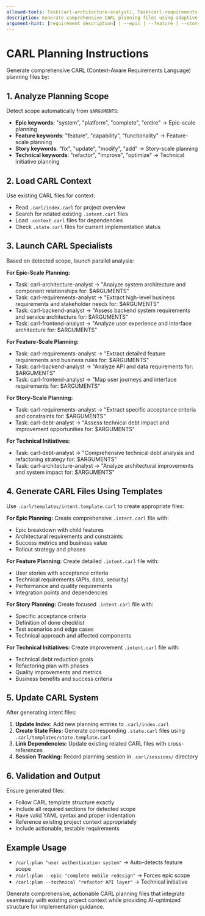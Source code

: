 ```yaml
---
allowed-tools: Task(carl-architecture-analyst), Task(carl-requirements-analyst), Task(carl-backend-analyst), Task(carl-frontend-analyst), Task(carl-debt-analyst), Read, Write, Glob, Grep
description: Generate comprehensive CARL planning files using adaptive scope detection
argument-hint: [requirement description] | --epic | --feature | --story | --technical
---
```


# CARL Planning Instructions

Generate comprehensive CARL (Context-Aware Requirements Language) planning files by:

## 1. Analyze Planning Scope
Detect scope automatically from `$ARGUMENTS`:
- **Epic keywords**: "system", "platform", "complete", "entire" → Epic-scale planning
- **Feature keywords**: "feature", "capability", "functionality" → Feature-scale planning  
- **Story keywords**: "fix", "update", "modify", "add" → Story-scale planning
- **Technical keywords**: "refactor", "improve", "optimize" → Technical initiative planning

## 2. Load CARL Context
Use existing CARL files for context:
- Read `.carl/index.carl` for project overview
- Search for related existing `.intent.carl` files
- Load `.context.carl` files for dependencies
- Check `.state.carl` files for current implementation status

## 3. Launch CARL Specialists
Based on detected scope, launch parallel analysis:

**For Epic-Scale Planning:**
- Task: carl-architecture-analyst → "Analyze system architecture and component relationships for: $ARGUMENTS"
- Task: carl-requirements-analyst → "Extract high-level business requirements and stakeholder needs for: $ARGUMENTS"
- Task: carl-backend-analyst → "Assess backend system requirements and service architecture for: $ARGUMENTS"
- Task: carl-frontend-analyst → "Analyze user experience and interface architecture for: $ARGUMENTS"

**For Feature-Scale Planning:**
- Task: carl-requirements-analyst → "Extract detailed feature requirements and business rules for: $ARGUMENTS"
- Task: carl-backend-analyst → "Analyze API and data requirements for: $ARGUMENTS"
- Task: carl-frontend-analyst → "Map user journeys and interface requirements for: $ARGUMENTS"

**For Story-Scale Planning:**
- Task: carl-requirements-analyst → "Extract specific acceptance criteria and constraints for: $ARGUMENTS"
- Task: carl-debt-analyst → "Assess technical debt impact and improvement opportunities for: $ARGUMENTS"

**For Technical Initiatives:**
- Task: carl-debt-analyst → "Comprehensive technical debt analysis and refactoring strategy for: $ARGUMENTS"
- Task: carl-architecture-analyst → "Analyze architectural improvements and system impact for: $ARGUMENTS"

## 4. Generate CARL Files Using Templates
Use `.carl/templates/intent.template.carl` to create appropriate files:

**For Epic Planning:** Create comprehensive `.intent.carl` file with:
- Epic breakdown with child features
- Architectural requirements and constraints
- Success metrics and business value
- Rollout strategy and phases

**For Feature Planning:** Create detailed `.intent.carl` file with:
- User stories with acceptance criteria
- Technical requirements (APIs, data, security)
- Performance and quality requirements
- Integration points and dependencies

**For Story Planning:** Create focused `.intent.carl` file with:
- Specific acceptance criteria
- Definition of done checklist
- Test scenarios and edge cases
- Technical approach and affected components

**For Technical Initiatives:** Create improvement `.intent.carl` file with:
- Technical debt reduction goals
- Refactoring plan with phases
- Quality improvements and metrics
- Business benefits and success criteria

## 5. Update CARL System
After generating intent files:

1. **Update Index:** Add new planning entries to `.carl/index.carl`
2. **Create State Files:** Generate corresponding `.state.carl` files using `.carl/templates/state.template.carl`
3. **Link Dependencies:** Update existing related CARL files with cross-references
4. **Session Tracking:** Record planning session in `.carl/sessions/` directory

## 6. Validation and Output
Ensure generated files:
- Follow CARL template structure exactly
- Include all required sections for detected scope
- Have valid YAML syntax and proper indentation
- Reference existing project context appropriately
- Include actionable, testable requirements

## Example Usage
- `/carl:plan "user authentication system"` → Auto-detects feature scope
- `/carl:plan --epic "complete mobile redesign"` → Forces epic scope  
- `/carl:plan --technical "refactor API layer"` → Technical initiative

Generate comprehensive, actionable CARL planning files that integrate seamlessly with existing project context while providing AI-optimized structure for implementation guidance.